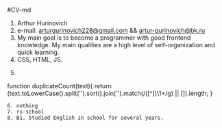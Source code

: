 #CV-md
1. Arthur Hurinovich
2. e-mail: arturgurinovich228@gmail.com && artur-gurinovich@bk.ru
3. My main goal is to become a programmer with good frontend knowledge. My main qualities are a high level of self-organization and quick learning.
4. CSS, HTML, JS.
5. ```
function duplicateCount(text){
  return (text.toLowerCase().split('').sort().join('').match(/([^])\1+/g) || []).length;
}
```
6. nothing
7. rs-school
8. B1. Studied English in school for several years.


